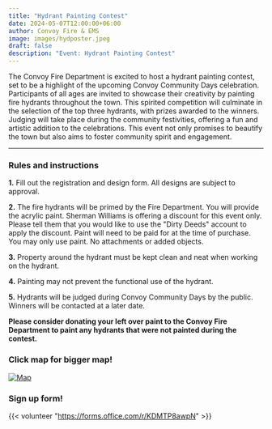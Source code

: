 ```yaml
---
title: "Hydrant Painting Contest"
date: 2024-05-07T12:00:00+06:00
author: Convoy Fire & EMS
image: images/hydposter.jpeg
draft: false
description: "Event: Hydrant Painting Contest"
---
```

The Convoy Fire Department is excited to host a hydrant painting contest, set to be a highlight of the upcoming Convoy Community Days celebration. Participants of all ages are invited to showcase their creativity by painting fire hydrants throughout the town. This spirited competition will culminate in the selection of the top three hydrants, with prizes awarded to the winners. Judging will take place during the community festivities, offering a fun and artistic addition to the celebrations. This event not only promises to beautify the town but also aims to foster community spirit and engagement.
*** 
### Rules and instructions

**1.** Fill out the registration and design form. All designs are subject to approval. 

**2.** The fire hydrants will be primed by the Fire Department. You will provide the acrylic paint. 
Sherman Williams is offering a discount for this event only. Please tell them that you would like to use the "Dirty Deeds" account to apply the discount. Paint will need to be paid for at the time of purchase. You may only use paint. No attachments or added objects.  

**3.** Property around the hydrant must be kept clean and neat when working on the hydrant. 

**4.** Painting may not prevent the functional use of the hydrant. 

**5.** Hydrants will be judged during Convoy Community Days by the public. Winners will be contacted at a later date. 

**Please consider donating your left over paint to the Convoy Fire Department to paint any hydrants that were not painted during the contest.**

### Click map for bigger map!

[![Map](/images/small_24x36.png)](/images/24x36.png)


### Sign up form!
{{< volunteer "https://forms.office.com/r/KDMTP8awpN" >}}
